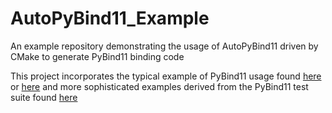# AutoPyBind11_Example
An example repository demonstrating the usage of AutoPyBind11 driven by CMake to generate PyBind11 binding code

This project incorporates the typical example of PyBind11 usage found [here](https://github.com/pybind/cmake_example) or [here](https://github.com/pybind/python_example) and more sophisticated examples derived from the PyBind11 test suite found [here](https://github.com/pybind/pybind11/tree/master/tests)

